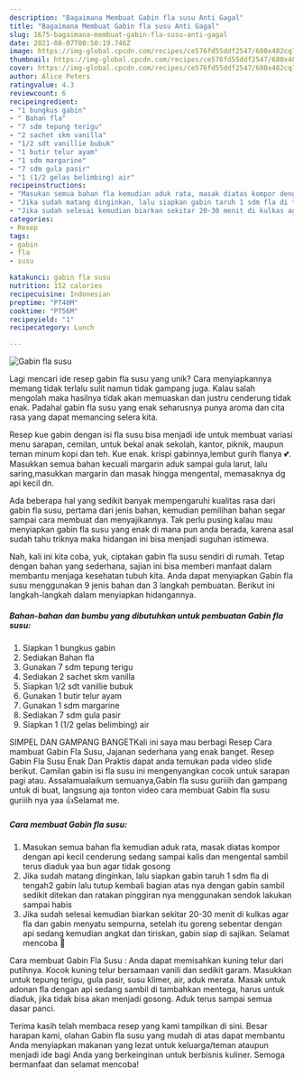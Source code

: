 ```yaml
---
description: "Bagaimana Membuat Gabin fla susu Anti Gagal"
title: "Bagaimana Membuat Gabin fla susu Anti Gagal"
slug: 1675-bagaimana-membuat-gabin-fla-susu-anti-gagal
date: 2021-08-07T00:50:19.746Z
image: https://img-global.cpcdn.com/recipes/ce576fd55ddf2547/680x482cq70/gabin-fla-susu-foto-resep-utama.jpg
thumbnail: https://img-global.cpcdn.com/recipes/ce576fd55ddf2547/680x482cq70/gabin-fla-susu-foto-resep-utama.jpg
cover: https://img-global.cpcdn.com/recipes/ce576fd55ddf2547/680x482cq70/gabin-fla-susu-foto-resep-utama.jpg
author: Alice Peters
ratingvalue: 4.3
reviewcount: 6
recipeingredient:
- "1 bungkus gabin"
- " Bahan fla"
- "7 sdm tepung terigu"
- "2 sachet skm vanilla"
- "1/2 sdt vanillie bubuk"
- "1 butir telur ayam"
- "1 sdm margarine"
- "7 sdm gula pasir"
- "1 (1/2 gelas belimbing) air"
recipeinstructions:
- "Masukan semua bahan fla kemudian aduk rata, masak diatas kompor dengan api kecil cenderung sedang sampai kalis dan mengental sambil terus diaduk yaa bun agar tidak gosong"
- "Jika sudah matang dinginkan, lalu siapkan gabin taruh 1 sdm fla di tengah2 gabin lalu tutup kembali bagian atas nya dengan gabin sambil sedikit ditekan dan ratakan pinggiran nya menggunakan sendok lakukan sampai habis"
- "Jika sudah selesai kemudian biarkan sekitar 20-30 menit di kulkas agar fla dan gabin menyatu sempurna, setelah itu goreng sebentar dengan api sedang kemudian angkat dan tiriskan, gabin siap di sajikan. Selamat mencoba 💛"
categories:
- Resep
tags:
- gabin
- fla
- susu

katakunci: gabin fla susu 
nutrition: 152 calories
recipecuisine: Indonesian
preptime: "PT40M"
cooktime: "PT56M"
recipeyield: "1"
recipecategory: Lunch

---
```



![Gabin fla susu](https://img-global.cpcdn.com/recipes/ce576fd55ddf2547/680x482cq70/gabin-fla-susu-foto-resep-utama.jpg)

Lagi mencari ide resep gabin fla susu yang unik? Cara menyiapkannya memang tidak terlalu sulit namun tidak gampang juga. Kalau salah mengolah maka hasilnya tidak akan memuaskan dan justru cenderung tidak enak. Padahal gabin fla susu yang enak seharusnya punya aroma dan cita rasa yang dapat memancing selera kita.

Resep kue gabin dengan isi fla susu bisa menjadi ide untuk membuat variasi menu sarapan, cemilan, untuk bekal anak sekolah, kantor, piknik, maupun teman minum kopi dan teh. Kue enak. krispi gabinnya,lembut gurih flanya 💕. Masukkan semua bahan kecuali margarin aduk sampai gula larut, lalu saring,masukkan margarin dan masak hingga mengental, memasaknya dg api kecil dn.

Ada beberapa hal yang sedikit banyak mempengaruhi kualitas rasa dari gabin fla susu, pertama dari jenis bahan, kemudian pemilihan bahan segar sampai cara membuat dan menyajikannya. Tak perlu pusing kalau mau menyiapkan gabin fla susu yang enak di mana pun anda berada, karena asal sudah tahu triknya maka hidangan ini bisa menjadi suguhan istimewa.


Nah, kali ini kita coba, yuk, ciptakan gabin fla susu sendiri di rumah. Tetap dengan bahan yang sederhana, sajian ini bisa memberi manfaat dalam membantu menjaga kesehatan tubuh kita. Anda dapat menyiapkan Gabin fla susu menggunakan 9 jenis bahan dan 3 langkah pembuatan. Berikut ini langkah-langkah dalam menyiapkan hidangannya.

<!--inarticleads1-->

##### Bahan-bahan dan bumbu yang dibutuhkan untuk pembuatan Gabin fla susu:

1. Siapkan 1 bungkus gabin
1. Sediakan  Bahan fla
1. Gunakan 7 sdm tepung terigu
1. Sediakan 2 sachet skm vanilla
1. Siapkan 1/2 sdt vanillie bubuk
1. Gunakan 1 butir telur ayam
1. Gunakan 1 sdm margarine
1. Sediakan 7 sdm gula pasir
1. Siapkan 1 (1/2 gelas belimbing) air


SIMPEL DAN GAMPANG BANGETKali ini saya mau berbagi Resep Cara mambuat Gabin Fla Susu, Jajanan sederhana yang enak banget. Resep Gabin Fla Susu Enak Dan Praktis dapat anda temukan pada video slide berikut. Camilan gabin isi fla susu ini mengenyangkan cocok untuk sarapan pagi atau. Assalamualaikum semuanya,Gabin fla susu guriiih dan gampang untuk di buat, langsung aja tonton video cara membuat Gabin fla susu guriiih nya yaa 👍Selamat me. 

<!--inarticleads2-->

##### Cara membuat Gabin fla susu:

1. Masukan semua bahan fla kemudian aduk rata, masak diatas kompor dengan api kecil cenderung sedang sampai kalis dan mengental sambil terus diaduk yaa bun agar tidak gosong
1. Jika sudah matang dinginkan, lalu siapkan gabin taruh 1 sdm fla di tengah2 gabin lalu tutup kembali bagian atas nya dengan gabin sambil sedikit ditekan dan ratakan pinggiran nya menggunakan sendok lakukan sampai habis
1. Jika sudah selesai kemudian biarkan sekitar 20-30 menit di kulkas agar fla dan gabin menyatu sempurna, setelah itu goreng sebentar dengan api sedang kemudian angkat dan tiriskan, gabin siap di sajikan. Selamat mencoba 💛


Cara membuat Gabin Fla Susu : Anda dapat memisahkan kuning telur dari putihnya. Kocok kuning telur bersamaan vanili dan sedikit garam. Masukkan untuk tepung terigu, gula pasir, susu klimer, air, aduk merata. Masak untuk adonan fla dengan api sedang sambil di tambahkan mentega, harus untuk diaduk, jika tidak bisa akan menjadi gosong. Aduk terus sampai semua dasar panci. 

Terima kasih telah membaca resep yang kami tampilkan di sini. Besar harapan kami, olahan Gabin fla susu yang mudah di atas dapat membantu Anda menyiapkan makanan yang lezat untuk keluarga/teman ataupun menjadi ide bagi Anda yang berkeinginan untuk berbisnis kuliner. Semoga bermanfaat dan selamat mencoba!
